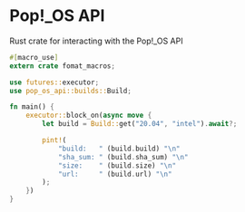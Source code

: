 # Pop!_OS API

Rust crate for interacting with the Pop!_OS API

```rust
#[macro_use]
extern crate fomat_macros;

use futures::executor;
use pop_os_api::builds::Build;

fn main() {
    executor::block_on(async move {
        let build = Build::get("20.04", "intel").await?;

        pint!(
            "build:   " (build.build) "\n"
            "sha_sum: " (build.sha_sum) "\n"
            "size:    " (build.size) "\n"
            "url:     " (build.url) "\n"
        );
    })
}
```
